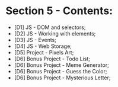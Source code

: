 # Section 5 - Contents: 

* [D1] JS - DOM and selectors; 
* [D2] JS - Working with elements; 
* [D3] JS - Events; 
* [D4] JS - Web Storage; 
* [D5] Project - Pixels Art; 
* [D6] Bonus Project - Todo List; 
* [D6] Bonus Project - Meme Generator; 
* [D6] Bonus Project - Guess the Color; 
* [D6] Bonus Project - Mysterious Letter; 
